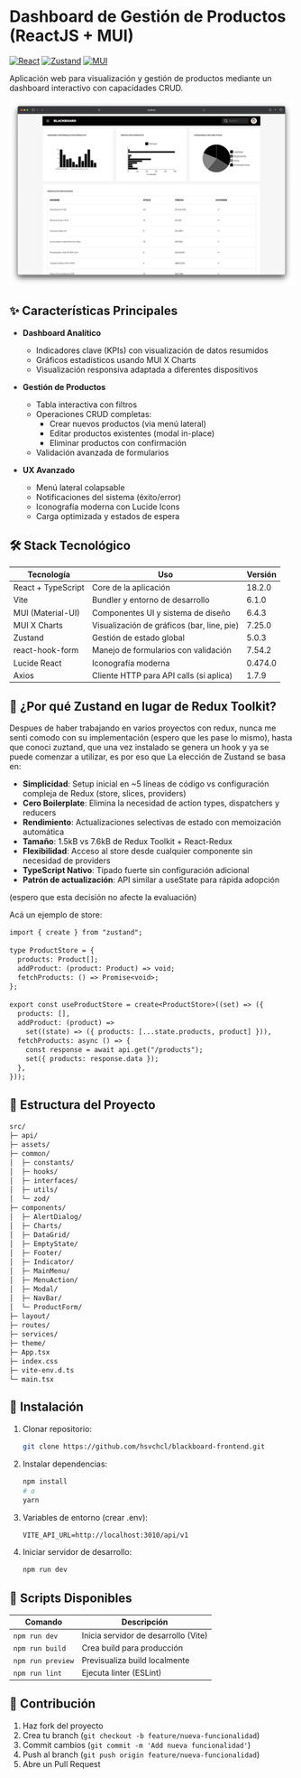 # Dashboard de Gestión de Productos (ReactJS + MUI)

[![React](https://img.shields.io/badge/React-18.2.0-blue)](https://react.dev/)
[![Zustand](https://img.shields.io/badge/Zustand-4.4.0-orange)](https://zustand-demo.pmnd.rs/)
[![MUI](https://img.shields.io/badge/MUI-5.14.20-%23007FFF)](https://mui.com/)

Aplicación web para visualización y gestión de productos mediante un dashboard interactivo con capacidades CRUD.

![Dashboard Preview](src/assets/captura.png) <!-- Si tienes imagen de preview -->

## ✨ Características Principales

- **Dashboard Analítico**

  - Indicadores clave (KPIs) con visualización de datos resumidos
  - Gráficos estadísticos usando MUI X Charts
  - Visualización responsiva adaptada a diferentes dispositivos

- **Gestión de Productos**

  - Tabla interactiva con filtros
  - Operaciones CRUD completas:
    - Crear nuevos productos (via menú lateral)
    - Editar productos existentes (modal in-place)
    - Eliminar productos con confirmación
  - Validación avanzada de formularios

- **UX Avanzado**
  - Menú lateral colapsable
  - Notificaciones del sistema (éxito/error)
  - Iconografía moderna con Lucide Icons
  - Carga optimizada y estados de espera

## 🛠 Stack Tecnológico

| Tecnología         | Uso                                        | Versión |
| ------------------ | ------------------------------------------ | ------- |
| React + TypeScript | Core de la aplicación                      | 18.2.0  |
| Vite               | Bundler y entorno de desarrollo            | 6.1.0   |
| MUI (Material-UI)  | Componentes UI y sistema de diseño         | 6.4.3   |
| MUI X Charts       | Visualización de gráficos (bar, line, pie) | 7.25.0  |
| Zustand            | Gestión de estado global                   | 5.0.3   |
| react-hook-form    | Manejo de formularios con validación       | 7.54.2  |
| Lucide React       | Iconografía moderna                        | 0.474.0 |
| Axios              | Cliente HTTP para API calls (si aplica)    | 1.7.9   |

## 🧠 ¿Por qué Zustand en lugar de Redux Toolkit?

Despues de haber trabajando en varios proyectos con redux, nunca me senti comodo con su implementación (espero que les pase lo mismo), hasta que conoci zuztand, que una vez instalado se genera un hook y ya se puede comenzar a utilizar, es por eso que La elección de Zustand se basa en:

- **Simplicidad**: Setup inicial en ~5 líneas de código vs configuración compleja de Redux (store, slices, providers)
- **Cero Boilerplate**: Elimina la necesidad de action types, dispatchers y reducers
- **Rendimiento**: Actualizaciones selectivas de estado con memoización automática
- **Tamaño**: 1.5kB vs 7.6kB de Redux Toolkit + React-Redux
- **Flexibilidad**: Acceso al store desde cualquier componente sin necesidad de providers
- **TypeScript Nativo**: Tipado fuerte sin configuración adicional
- **Patrón de actualización**: API similar a useState para rápida adopción

(espero que esta decisión no afecte la evaluación)

Acá un ejemplo de store:

```tsx
import { create } from "zustand";

type ProductStore = {
  products: Product[];
  addProduct: (product: Product) => void;
  fetchProducts: () => Promise<void>;
};

export const useProductStore = create<ProductStore>((set) => ({
  products: [],
  addProduct: (product) =>
    set((state) => ({ products: [...state.products, product] })),
  fetchProducts: async () => {
    const response = await api.get("/products");
    set({ products: response.data });
  },
}));
```

## 📂 Estructura del Proyecto

```
src/
├─ api/
├─ assets/
├─ common/
│  ├─ constants/
│  ├─ hooks/
│  ├─ interfaces/
│  ├─ utils/
│  └─ zod/
├─ components/
│  ├─ AlertDialog/
│  ├─ Charts/
│  ├─ DataGrid/
│  ├─ EmptyState/
│  ├─ Footer/
│  ├─ Indicator/
│  ├─ MainMenu/
│  ├─ MenuAction/
│  ├─ Modal/
│  ├─ NavBar/
│  └─ ProductForm/
├─ layout/
├─ routes/
├─ services/
├─ theme/
├─ App.tsx
├─ index.css
├─ vite-env.d.ts
└─ main.tsx

```

## 🚀 Instalación

1. Clonar repositorio:

   ```bash
   git clone https://github.com/hsvchcl/blackboard-frontend.git
   ```

2. Instalar dependencias:

   ```bash
   npm install
   # o
   yarn
   ```

3. Variables de entorno (crear .env):

   ```env
   VITE_API_URL=http://localhost:3010/api/v1
   ```

4. Iniciar servidor de desarrollo:
   ```bash
   npm run dev
   ```

## 📌 Scripts Disponibles

| Comando           | Descripción                          |
| ----------------- | ------------------------------------ |
| `npm run dev`     | Inicia servidor de desarrollo (Vite) |
| `npm run build`   | Crea build para producción           |
| `npm run preview` | Previsualiza build localmente        |
| `npm run lint`    | Ejecuta linter (ESLint)              |

## 🤝 Contribución

1. Haz fork del proyecto
2. Crea tu branch (`git checkout -b feature/nueva-funcionalidad`)
3. Commit cambios (`git commit -m 'Add nueva funcionalidad'`)
4. Push al branch (`git push origin feature/nueva-funcionalidad`)
5. Abre un Pull Request


